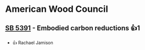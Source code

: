 # American Wood Council

## [SB 5391](/bill/2023-24/sb/5391/) - Embodied carbon reductions 👍1  
* 👍 Rachael Jamison